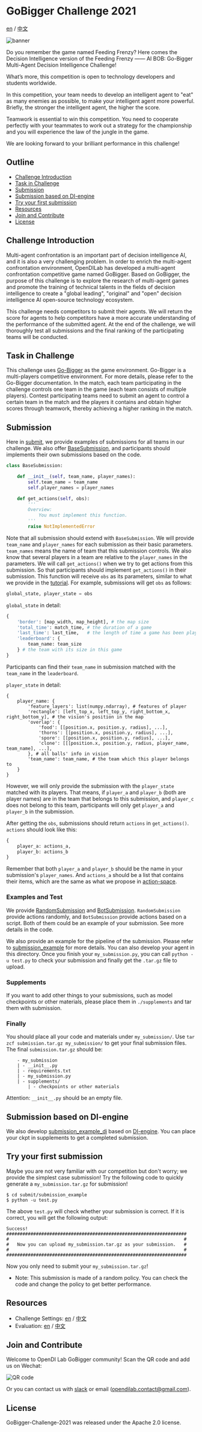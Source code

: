 # GoBigger Challenge 2021

[en](https://github.com/opendilab/GoBigger-Challenge-2021/blob/main/README.md) / [中文](https://github.com/opendilab/GoBigger-Challenge-2021/blob/main/README_zh.md)

![banner](assets/banner.png)

Do you remember the game named Feeding Frenzy? Here comes the Decision Intelligence version of the Feeding Frenzy —— AI BOB: Go-Bigger Multi-Agent Decision Intelligence Challenge!

What’s more, this competition is open to technology developers and students worldwide.

In this competition, your team needs to develop an intelligent agent to "eat" as many enemies as possible, to make your intelligent agent more powerful. Briefly, the stronger the intelligent agent, the higher the score.

Teamwork is essential to win this competition. You need to cooperate perfectly with your teammates to work out a strategy for the championship and you will experience the law of the jungle in the game.

We are looking forward to your brilliant performance in this challenge!


## Outline

* [Challenge Introduction](#challenge-introduction)
* [Task in Challenge](#task-in-challenge)
* [Submission](#submission)
* [Submission based on DI-engine](#submission-base-on-di-engine)
* [Try your first submission](#try-your-first-submission)
* [Resources](#resources)
* [Join and Contribute](#join-and-contribute)
* [License](#license)


## Challenge Introduction

Multi-agent confrontation is an important part of decision intelligence AI, and it is also a very challenging problem. In order to enrich the multi-agent confrontation environment, OpenDILab has developed a multi-agent confrontation competitive game named GoBigger. Based on GoBigger, the purpose of this challenge is to explore the research of multi-agent games and promote the training of technical talents in the fields of decision intelligence to create a "global leading", "original" and "open" decision intelligence AI open-source technology ecosystem.

This challenge needs competitors to submit their agents. We will return the score for agents to help competitors have a more accurate understanding of the performance of the submitted agent. At the end of the challenge, we will thoroughly test all submissions and the final ranking of the participating teams will be conducted.

## Task in Challenge

This challenge uses [Go-Bigger](https://github.com/opendilab/GoBigger) as the game environment. Go-Bigger is a multi-players competitive environment. For more details, please refer to the Go-Bigger documentation. In the match, each team participating in the challenge controls one team in the game (each team consists of multiple players). Contest participating teams need to submit an agent to control a certain team in the match and the players it contains and obtain higher scores through teamwork, thereby achieving a higher ranking in the match.

## Submission

Here in [submit](https://github.com/opendilab/GoBigger-Challenge-2021/blob/main/submit), we provide examples of submissions for all teams in our challenge. We also offer [BaseSubmission](https://github.com/opendilab/GoBigger-Challenge-2021/blob/main/submit/base_submission.py), and participants should implements their own submissions based on the code.

```python
class BaseSubmission:

    def __init__(self, team_name, player_names):
        self.team_name = team_name
        self.player_names = player_names

    def get_actions(self, obs):
        '''
        Overview:
            You must implement this function.
        '''
        raise NotImplementedError
```

Note that all submission should extend with `BaseSubmission`. We will provide `team_name` and `player_names` for each submission as their basic parameters. `team_names` means the name of team that this submission controls. We also know that several players in a team are relative to the `player_names` in the parameters. We will call `get_actions()` when we try to get actions from this submission. So that participants should implement `get_actions()` in their submission. This function will receive `obs` as its parameters, similar to what we provide in the [tutorial](https://gobigger.readthedocs.io/en/latest/tutorial/space.html#observation-space). For example, submissions will get `obs` as follows:

```python
global_state, player_state = obs
```

`global_state` in detail:

```python
{
    'border': [map_width, map_height], # the map size
    'total_time': match_time, # the duration of a game
    'last_time': last_time,   # the length of time a game has been played
    'leaderboard': {
        team_name: team_size
    } # the team with its size in this game
}
```

Participants can find their `team_name` in submission matched with the `team_name` in the `leaderboard`.

`player_state` in detail:

```
{
    player_name: {
        'feature_layers': list(numpy.ndarray), # features of player
        'rectangle': [left_top_x, left_top_y, right_bottom_x, right_bottom_y], # the vision's position in the map
        'overlap': {
            'food': [[position.x, position.y, radius], ...], 
            'thorns': [[position.x, position.y, radius], ...],
            'spore': [[position.x, position.y, radius], ...],
            'clone': [[[position.x, position.y, radius, player_name, team_name], ...],     
        }, # all balls' info in vision
        'team_name': team_name, # the team which this player belongs to 
    }
}
```

However, we will only provide the submission with the `player_state` matched with its players. That means, if `player_a` and `player_b` (both are player names) are in the team that belongs to this submission, and `player_c` does not belong to this team, participants will only get `player_a` and `player_b` in the submission.

After getting the `obs`, submissions should return `actions` in `get_actions()`. `actions` should look like this:

```python
{
    player_a: actions_a,
    player_b: actions_b
}
```

Remember that both `player_a` and `player_b` should be the name in your submission's `player_names`. And `actions_a` should be a list that contains their items, which are the same as what we propose in [action-space](https://gobigger.readthedocs.io/en/latest/tutorial/space.html#action-space).


### Examples and Test

We provide [RandomSubmission](https://github.com/opendilab/GoBigger-Challenge-2021/blob/main/submit/random_submission.py) and [BotSubmission](https://github.com/opendilab/GoBigger-Challenge-2021/blob/main/submit/bot_submission.py). `RandomSubmission` provide actions randomly, and `BotSubmission` provide actions based on a script. Both of them could be an example of your submission. See more details in the code.

We also provide an example for the pipeline of the submission. Please refer to [submission_example](https://github.com/opendilab/GoBigger-Challenge-2021/blob/main/submit/submission_example/) for more details. You can also develop your agent in this directory. Once you finish your `my_submission.py`, you can call `python -u test.py` to check your submission and finally get the `.tar.gz` file to upload.


### Supplements

If you want to add other things to your submissions, such as model checkpoints or other materials, please place them in `./supplements` and tar them with submission. 


### Finally

You should place all your code and materials under `my_submission/`. Use `tar zcf submission.tar.gz my_submission/` to get your final submission files. The final `submission.tar.gz` should be:

```
    - my_submission
    | - __init__.py
    | - requirements.txt
    | - my_submission.py
    | - supplements/
        | - checkpoints or other materials
```

Attention: `__init__.py` should be an empty file.

## Submission based on DI-engine

We also develop [submission_example_di](https://github.com/opendilab/GoBigger-Challenge-2021/blob/main/di_baseline/) based on [DI-engine](https://github.com/opendilab/DI-engine). You can place your ckpt in supplements to get a completed submission.

## Try your first submission

Maybe you are not very familiar with our competition but don't worry; we provide the simplest case submission! Try the following code to quickly generate a `my_submission.tar.gz` for submission!

```
$ cd submit/submission_example
$ python -u test.py
```

The above `test.py` will check whether your submission is correct. If it is correct, you will get the following output:

```
Success!
###################################################################
#                                                                 #
#   Now you can upload my_submission.tar.gz as your submission.   #
#                                                                 #
###################################################################
```
Now you only need to submit your `my_submission.tar.gz`!

* Note: This submission is made of a random policy. You can check the code and change the policy to get better performance. 

## Resources

* Challenge Settings: [en](https://github.com/opendilab/GoBigger-Challenge-2021/blob/main/challenge_settings.md) / [中文](https://github.com/opendilab/GoBigger-Challenge-2021/blob/main/challenge_settings_zh.md)
* Evaluation: [en](https://github.com/opendilab/GoBigger-Challenge-2021/blob/main/evaluation.md) / [中文](https://github.com/opendilab/GoBigger-Challenge-2021/blob/main/evaluation_zh.md)

## Join and Contribute

Welcome to OpenDI Lab GoBigger community! Scan the QR code and add us on Wechat:

![QR code](assets/qr.png)

Or you can contact us with [slack](https://opendilab.slack.com/join/shared_invite/zt-v9tmv4fp-nUBAQEH1_Kuyu_q4plBssQ#/shared-invite/email) or email (opendilab.contact@gmail.com).

## License

GoBigger-Challenge-2021 was released under the Apache 2.0 license.

